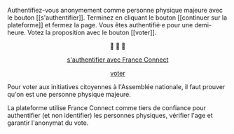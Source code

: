 <div class="info" markdown="1">

Authentifiez-vous anonymement comme personne physique majeure avec
le bouton [[s'authentifier]]. Terminez en cliquant le bouton
[[continuer sur la plateforme]] et fermez la page. Vous êtes authentifié·e
pour une demi-heure. Votez la proposition avec le bouton [[voter]].

<center> 🎃 🎃 🎃 </center>

<div id='footer' class="info-page" style="text-align:center" markdown="1">

[s'authentifier avec France Connect][auth]

[voter][vote]

</div>

Pour voter aux initiatives citoyennes à l'Assemblée nationale,
il faut prouver qu'on est une personne physique majeure.

La plateforme utilise France Connect comme tiers de confiance
pour authentifier (et non identifier) les personnes physiques,
vérifier l'age et garantir l'anonymat du vote.

</div>


[auth]: https://petitions.assemblee-nationale.fr/users/auth/france_connect_uid
[vote]: https://petitions.assemblee-nationale.fr/initiatives/

<script>
auth = document.querySelector("#footer p:first-child a")
vote = document.querySelector("#footer p:last-child a")
vote.href += location.search.replace("?", "i-")
vote.setAttribute("target", "blank_")
auth.setAttribute("target", "blank_")
</script>

